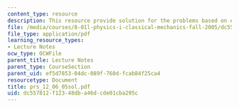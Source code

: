 ```yaml
---
content_type: resource
description: This resource provide solution for the problems based on evolution.
file: /media/courses/8-01l-physics-i-classical-mechanics-fall-2005/dc557812f12348dba46dcde01cba295c_prs_12_06_05sol.pdf
file_type: application/pdf
learning_resource_types:
- Lecture Notes
ocw_type: OCWFile
parent_title: Lecture Notes
parent_type: CourseSection
parent_uid: ef5d7853-04dc-089f-760d-fcab84f25ca4
resourcetype: Document
title: prs_12_06_05sol.pdf
uid: dc557812-f123-48db-a46d-cde01cba295c
---
```

